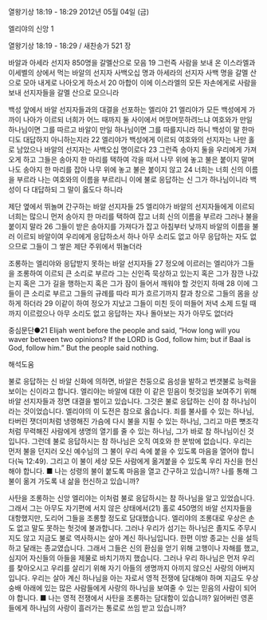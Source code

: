 열왕기상 18:19 - 18:29 
2012년 05월 04일 (금)

엘리야의 신앙 1



열왕기상 18:19 - 18:29 / 새찬송가 521 장


바알과 아세라 선지자 850명을 갈멜산으로 모음
19 그런즉 사람을 보내 온 이스라엘과 이세벨의 상에서 먹는 바알의 선지자 사백오십 명과 아세라의 선지자 사백 명을 갈멜 산으로 모아 내게로 나아오게 하소서 20 아합이 이에 이스라엘의 모든 자손에게로 사람을 보내 선지자들을 갈멜 산으로 모으니라

백성 앞에서 바알 선지자들과의 대결을 선포하는 엘리야
21 엘리야가 모든 백성에게 가까이 나아가 이르되 너희가 어느 때까지 둘 사이에서 머뭇머뭇하려느냐 여호와가 만일 하나님이면 그를 따르고 바알이 만일 하나님이면 그를 따를지니라 하니 백성이 말 한마디도 대답하지 아니하는지라 22 엘리야가 백성에게 이르되 여호와의 선지자는 나만 홀로 남았으나 바알의 선지자는 사백오십 명이로다 23 그런즉 송아지 둘을 우리에게 가져오게 하고 그들은 송아지 한 마리를 택하여 각을 떠서 나무 위에 놓고 불은 붙이지 말며 나도 송아지 한 마리를 잡아 나무 위에 놓고 불은 붙이지 않고 24 너희는 너희 신의 이름을 부르라 나는 여호와의 이름을 부르리니 이에 불로 응답하는 신 그가 하나님이니라 백성이 다 대답하되 그 말이 옳도다 하니라

제단 옆에서 뛰놀며 간구하는 바알 선지자들
25 엘리야가 바알의 선지자들에게 이르되 너희는 많으니 먼저 송아지 한 마리를 택하여 잡고 너희 신의 이름을 부르라 그러나 불을 붙이지 말라 26 그들이 받은 송아지를 가져다가 잡고 아침부터 낮까지 바알의 이름을 불러 이르되 바알이여 우리에게 응답하소서 하나 아무 소리도 없고 아무 응답하는 자도 없으므로 그들이 그 쌓은 제단 주위에서 뛰놀더라

조롱하는 엘리야와 응답받지 못하는 바알 선지자들
27 정오에 이르러는 엘리야가 그들을 조롱하여 이르되 큰 소리로 부르라 그는 신인즉 묵상하고 있는지 혹은 그가 잠깐 나갔는지 혹은 그가 길을 행하는지 혹은 그가 잠이 들어서 깨워야 할 것인지 하매 28 이에 그들이 큰 소리로 부르고 그들의 규례를 따라 피가 흐르기까지 칼과 창으로 그들의 몸을 상하게 하더라 29 이같이 하여 정오가 지났고 그들이 미친 듯이 떠들어 저녁 소제 드릴 때까지 이르렀으나 아무 소리도 없고 응답하는 자나 돌아보는 자가 아무도 없더라

중심문단●21 Elijah went before the people and said, “How long will you waver between two opinions? If the LORD is God, follow him; but if Baal is God, follow him.” But the people said nothing.

해석도움





불로 응답하는 신
바알 신화에 의하면, 바알은 천둥으로 음성을 발하고 번갯불로 능력을 보이는 신이라고 합니다. 엘리야는 바알에 대한 이 같은 믿음이 헛것임을 보여주기 위해 바알 선지자들과 정면 대결을 벌이고 있습니다. 그것은 불로 응답하는 신이 참 하나님이라는 것이었습니다. 엘리야의 이 도전은 참으로 옳습니다. 죄를 불사를 수 있는 하나님, 타버린 잿더미처럼 냉랭해진 가슴에 다시 불을 지필 수 있는 하나님, 그리고 마른 뼛조각처럼 무력해진 사람에게 생명의 열기를 줄 수 있는 하나님, 그가 바로 참 하나님이신 것입니다. 그런데 불로 응답하시는 참 하나님은 오직 여호와 한 분밖에 없습니다. 우리는 먼저 불을 던지러 오신 예수님의 그 불이 우리 속에 붙을 수 있도록 마음을 열어야 합니다(눅 12:49). 그리고 이 불이 세상 모든 사람에게 옮겨붙을 수 있도록 우리 자신을 헌신해야 합니다.
■ 나는 성령의 불이 붙도록 마음을 열고 간구하고 있습니까? 나를 통해 그 불이 옮겨 가도록 내 삶을 헌신하고 있습니까?

사탄을 조롱하는 신앙
엘리야는 이처럼 불로 응답하시는 참 하나님을 알고 있었습니다. 그래서 그는 아무도 자기편에 서지 않은 상태에서(21) 홀로 450명의 바알 선지자들을 대항했지만, 도리어 그들을 조롱할 정도로 담대했습니다. 엘리야의 조롱대로 우상은 손도 없고 말도 못하는 헛것에 불과합니다. 그러나 우리가 섬기는 하나님은 졸지도 주무시지도 않고 지금도 불로 역사하시는 살아 계신 하나님입니다. 한편 이방 종교는 신을 설득하고 달래는 종교였습니다. 그래서 그들은 신의 환심을 얻기 위해 고행이나 자해를 했고, 심지어 자신들의 아들을 제물로 바치기까지 했습니다. 그러나 우리 하나님은 먼저 우리를 찾아오시고 우리를 살리기 위해 자기 아들의 생명까지 아끼지 않으신 사랑의 아버지입니다. 우리는 살아 계신 하나님을 아는 자로서 영적 전쟁에 담대해야 하며 지금도 우상숭배 아래에 있는 많은 사람들에게 사랑의 하나님을 보여줄 수 있는 믿음의 사람이 되어야 합니다.
■ 나는 영적 전쟁에서 사탄을 조롱하는 담대함이 있습니까? 잃어버린 영혼들에게 하나님의 사랑이 흘러가는 통로로 쓰임 받고 있습니까?